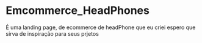 # Emcommerce_HeadPhones
É uma landing page, de ecommerce de headPhone que eu criei espero que sirva de inspiração para seus prjetos
